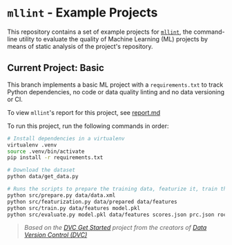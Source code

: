 # `mllint` - Example Projects

This repository contains a set of example projects for [`mllint`](https://github.com/bvobart/mllint), the command-line utility to evaluate the quality of Machine Learning (ML) projects by means of static analysis of the project's repository.

## Current Project: Basic

This branch implements a basic ML project with a `requirements.txt` to track Python dependencies, no code or data quality linting and no data versioning or CI.

To view `mllint`'s report for this project, see [report.md](report.md)

To run this project, run the following commands in order:
```sh
# Install dependencies in a virtualenv
virtualenv .venv
source .venv/bin/activate
pip install -r requirements.txt

# Download the dataset
python data/get_data.py

# Runs the scripts to prepare the training data, featurize it, train the model and evaluate it.
python src/prepare.py data/data.xml
python src/featurization.py data/prepared data/features
python src/train.py data/features model.pkl
python src/evaluate.py model.pkl data/features scores.json prc.json roc.json
```

> _Based on the [DVC Get Started](https://github.com/iterative/example-get-started) project from the creators of [Data Version Control (DVC)](https://github.com/iterative/dvc)_
